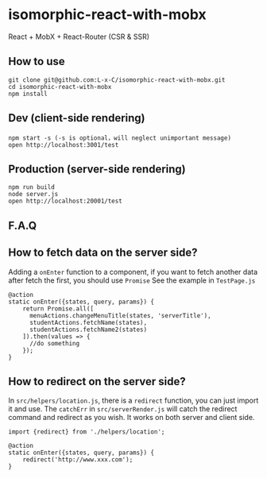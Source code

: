 # isomorphic-react-with-mobx
React + MobX + React-Router (CSR & SSR)

## How to use

```
git clone git@github.com:L-x-C/isomorphic-react-with-mobx.git
cd isomorphic-react-with-mobx
npm install
```

## Dev (client-side rendering)

```
npm start -s (-s is optional，will neglect unimportant message)
open http://localhost:3001/test
```

## Production (server-side rendering)

```
npm run build
node server.js
open http://localhost:20001/test
```


## F.A.Q
## How to fetch data on the server side?

Adding a `onEnter` function to a component, if you want to fetch another data after fetch the first, you should use `Promise`
See the example in `TestPage.js`

```
@action
static onEnter({states, query, params}) {
    return Promise.all([
      menuActions.changeMenuTitle(states, 'serverTitle'),
      studentActions.fetchName(states),
      studentActions.fetchName2(states)
    ]).then(values => {
      //do something
    });
}
```

## How to redirect on the server side?

In `src/helpers/location.js`, there is a `redirect` function, you can just import it and use.
The `catchErr` in `src/serverRender.js` will catch the redirect command and redirect as you wish.
It works on both server and client side.

```
import {redirect} from './helpers/location';

@action
static onEnter({states, query, params}) {
    redirect('http://www.xxx.com');
}
```
